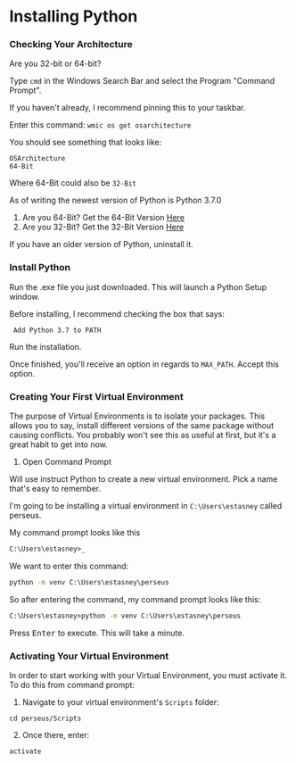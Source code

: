 # Installing Python
### Checking Your Architecture
Are you 32-bit or 64-bit?

Type `cmd` in the Windows Search Bar and select the Program "Command Prompt".

If you haven't already, I recommend pinning this to your taskbar.

Enter this command:
`wmic os get osarchitecture`

You should see something that looks like:
```
OSArchitecture
64-Bit
```

Where 64-Bit could also be `32-Bit`

As of writing the newest version of Python is Python 3.7.0


1. Are you 64-Bit? Get the 64-Bit Version [Here](https://www.python.org/ftp/python/3.7.0/python-3.7.0-amd64.exe)
2. Are you 32-Bit? Get the 32-Bit Version [Here](https://www.python.org/ftp/python/3.7.0/python-3.7.0.exe)

If you have an older version of Python, uninstall it.

### Install Python

Run the .exe file you just downloaded. This will launch a Python Setup window.

Before installing, I recommend checking the box that says:

` Add Python 3.7 to PATH`

Run the installation.

Once finished, you'll receive an option in regards to `MAX_PATH`. Accept this option.

### Creating Your First Virtual Environment

The purpose of Virtual Environments is to isolate your packages. This allows you to say, install different versions of the same package without causing conflicts.
You probably won't see this as useful at first, but it's a great habit to get into now.

1. Open Command Prompt

Will use instruct Python to create a new virtual environment. Pick a name that's easy to remember.

I'm going to be installing a virtual environment in `C:\Users\estasney` called perseus.

My command prompt looks like this
```cmd
C:\Users\estasney>_
```

We want to enter this command:
```cmd
python -m venv C:\Users\estasney\perseus
```

So after entering the command, my command prompt looks like this:
```cmd
C:\Users\estasney>python -m venv C:\Users\estasney\perseus
```

Press <kbd>Enter</kbd> to execute. This will take a minute.

### Activating Your Virtual Environment

In order to start working with your Virtual Environment, you must activate it. To do this from command prompt:

1. Navigate to your virtual environment's `Scripts` folder:

```
cd perseus/Scripts
``` 

2. Once there, enter:

`activate`